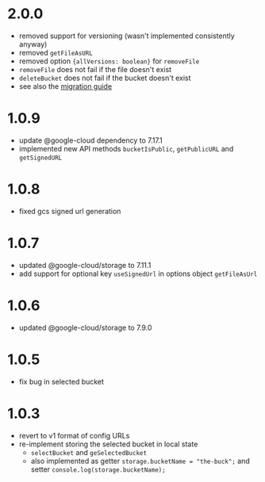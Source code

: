 # 2.0.0
- removed support for versioning (wasn't implemented consistently anyway)
- removed `getFileAsURL`
- removed option `{allVersions: boolean}` for `removeFile`
- `removeFile` does not fail if the file doesn't exist
- `deleteBucket` does not fail if the bucket doesn't exist
- see also the [migration guide](https://github.com/tweedegolf/storage-abstraction/blob/master/migration_to_api3.0.md)

# 1.0.9
- update @google-cloud dependency to 7.17.1
- implemented new API methods `bucketIsPublic`, `getPublicURL` and `getSignedURL`

# 1.0.8
- fixed gcs signed url generation

# 1.0.7
- updated @google-cloud/storage to 7.11.1
- add support for optional key `useSignedUrl` in options object `getFileAsUrl`

# 1.0.6
- updated @google-cloud/storage to 7.9.0

# 1.0.5
- fix bug in selected bucket

# 1.0.3
- revert to v1 format of config URLs
- re-implement storing the selected bucket in local state
  - `selectBucket` and `geSelectedBucket`
  - also implemented as getter
    `storage.bucketName = "the-buck";` and setter `console.log(storage.bucketName);`
